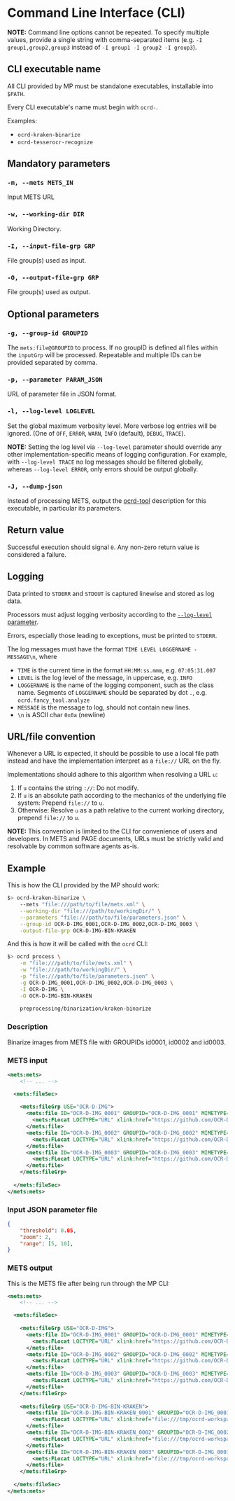 # Command Line Interface (CLI)

**NOTE:** Command line options cannot be repeated. To specify multiple values,
provide a single string with comma-separated items (e.g. `-I
group1,group2,group3` instead of `-I group1 -I group2 -I group3`).

## CLI executable name

All CLI provided by MP must be standalone executables, installable into `$PATH`.

Every CLI executable's name must begin with `ocrd-`.

Examples:
  * `ocrd-kraken-binarize`
  * `ocrd-tesserocr-recognize`

## Mandatory parameters

### `-m, --mets METS_IN`

Input METS URL

### `-w, --working-dir DIR`

Working Directory.

### `-I, --input-file-grp GRP`

File group(s) used as input.

### `-O, --output-file-grp GRP`

File group(s) used as output.

## Optional parameters

### `-g, --group-id GROUPID`

The `mets:file@GROUPID` to process. If no groupID is defined all files within the `inputGrp` will be processed. Repeatable and multiple IDs can be provided separated by comma.

### `-p, --parameter PARAM_JSON`

URL of parameter file in JSON format.

### `-l, --log-level LOGLEVEL`

Set the global maximum verbosity level. More verbose log entries will be
ignored. (One of `OFF`, `ERROR`, `WARN`, `INFO` (default), `DEBUG`, `TRACE`).

**NOTE:** Setting the log level via `--log-level` parameter should override any
other implementation-specific means of logging configuration. For example, with
`--log-level TRACE` no log messages should be filtered globally, whereas
`--log-level ERROR`, only errors should be output globally.

### `-J, --dump-json`

Instead of processing METS, output the [ocrd-tool](ocrd_tool) description for
this executable, in particular its parameters.

## Return value

Successful execution should signal `0`. Any non-zero return value is considered a failure.

## Logging

Data printed to `STDERR` and `STDOUT` is captured linewise and stored as log data.

Processors must adjust logging verbosity according to the [`--log-level` parameter](#-l---log-level-loglevel).

Errors, especially those leading to exceptions, must be printed to `STDERR`.

The log messages must have the format `TIME LEVEL LOGGERNAME - MESSAGE\n`, where

* `TIME` is the current time in the format `HH:MM:ss.mmm`, e.g. `07:05:31.007`
* `LEVEL` is the log level of the message, in uppercase, e.g. `INFO`
* `LOGGERNAME` is the name of the logging component, such as the class name. Segments of `LOGGERNAME` should be separated by dot `.`, e.g. `ocrd.fancy_tool.analyze`
* `MESSAGE` is the message to log, should not contain new lines.
* `\n` is ASCII char `0x0a` (newline)

## URL/file convention

Whenever a URL is expected, it should be possible to use a local file path
instead and have the implementation interpret as a `file://` URL on the fly.

Implementations should adhere to this algorithm when resolving a URL `u`:

1. If `u` contains the string `://`: Do not modify.
2. If `u` is an absolute path according to the mechanics of the underlying file system: Prepend `file://` to `u`.
3. Otherwise: Resolve `u` as a path relative to the current working directory, prepend `file://` to `u`.

**NOTE:** This convention is limited to the CLI for convenience of users and
developers. In METS and PAGE documents, URLs must be strictly valid and
resolvable by common software agents as-is.

## Example

This is how the CLI provided by the MP should work:

```sh
$> ocrd-kraken-binarize \
    --mets "file:///path/to/file/mets.xml" \
    --working-dir "file:///path/to/workingDir/" \
    --parameters "file:///path/to/file/parameters.json" \
    --group-id OCR-D-IMG_0001,OCR-D-IMG_0002,OCR-D-IMG_0003 \
    -output-file-grp OCR-D-IMG-BIN-KRAKEN
```

And this is how it will be called with the `ocrd` CLI:

```sh
$> ocrd process \
    -m "file:///path/to/file/mets.xml" \
    -w "file:///path/to/workingDir/" \
    -p "file:///path/to/file/parameters.json" \
    -g OCR-D-IMG_0001,OCR-D-IMG_0002,OCR-D-IMG_0003 \
    -I OCR-D-IMG \
    -O OCR-D-IMG-BIN-KRAKEN
    
    preprocessing/binarization/kraken-binarize
```

### Description

Binarize images from METS file with GROUPIDs id0001, id0002 and id0003.

### METS input

```xml
<mets:mets>
    <!-- ... -->

  <mets:fileSec>
      
    <mets:fileGrp USE="OCR-D-IMG">
      <mets:file ID="OCR-D-IMG_0001" GROUPID="OCR-D-IMG_0001" MIMETYPE="image/tiff">
        <mets:FLocat LOCTYPE="URL" xlink:href="https://github.com/OCR-D/spec/raw/master/io/example/00000001.tif" />
      </mets:file>
      <mets:file ID="OCR-D-IMG_0002" GROUPID="OCR-D-IMG_0002" MIMETYPE="image/tiff">
        <mets:FLocat LOCTYPE="URL" xlink:href="https://github.com/OCR-D/spec/raw/master/io/example/00000002.tif" />
      </mets:file>
      <mets:file ID="OCR-D-IMG_0003" GROUPID="OCR-D-IMG_0003" MIMETYPE="image/tiff">
        <mets:FLocat LOCTYPE="URL" xlink:href="https://github.com/OCR-D/spec/raw/master/io/example/00000003.tif" />
      </mets:file>
    </mets:fileGrp>
      
  </mets:fileSec>
</mets:mets>
```

### Input JSON parameter file

```json
{
    "threshold": 0.05,
    "zoom": 2,
    "range": [5, 10],
}
```

### METS output

This is the METS file after being run through the MP CLI:

```xml
<mets:mets>
    <!-- ... -->

  <mets:fileSec>
      
    <mets:fileGrp USE="OCR-D-IMG">
      <mets:file ID="OCR-D-IMG_0001" GROUPID="OCR-D-IMG_0001" MIMETYPE="image/tiff">
        <mets:FLocat LOCTYPE="URL" xlink:href="https://github.com/OCR-D/spec/raw/master/io/example/00000001.tif" />
      </mets:file>
      <mets:file ID="OCR-D-IMG_0002" GROUPID="OCR-D-IMG_0002" MIMETYPE="image/tiff">
        <mets:FLocat LOCTYPE="URL" xlink:href="https://github.com/OCR-D/spec/raw/master/io/example/00000002.tif" />
      </mets:file>
      <mets:file ID="OCR-D-IMG_0003" GROUPID="OCR-D-IMG_0003" MIMETYPE="image/tiff">
        <mets:FLocat LOCTYPE="URL" xlink:href="https://github.com/OCR-D/spec/raw/master/io/example/00000003.tif" />
      </mets:file>
    </mets:fileGrp>
      
    <mets:fileGrp USE="OCR-D-IMG-BIN-KRAKEN">
      <mets:file ID="OCR-D-IMG-BIN-KRAKEN_0001" GROUPID="OCR-D-IMG_0001" MIMETYPE="image/png">
        <mets:FLocat LOCTYPE="URL" xlink:href="file:///tmp/ocrd-workspace-ABC123/0001.png" />
      </mets:file>
      <mets:file ID="OCR-D-IMG-BIN-KRAKEN_0002" GROUPID="OCR-D-IMG_0002" MIMETYPE="image/png">
        <mets:FLocat LOCTYPE="URL" xlink:href="file:///tmp/ocrd-workspace-ABC123/0002.png" />
      </mets:file>
      <mets:file ID="OCR-D-IMG-BIN-KRAKEN_0003" GROUPID="OCR-D-IMG_0003" MIMETYPE="image/png">
        <mets:FLocat LOCTYPE="URL" xlink:href="file:///tmp/ocrd-workspace-ABC123/0003.png" />
      </mets:file>
    </mets:fileGrp>
      
  </mets:fileSec>
</mets:mets>
```
